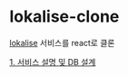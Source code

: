 # lokalise-clone

[lokalise](https://lokalise.com/) 서비스를 react로 클론

[1. 서비스 설명 및 DB 설계](https://velog.io/@jinlee/lokalise-clone-%EC%84%9C%EB%B9%84%EC%8A%A4-%EC%84%A4%EB%AA%85-%EB%B0%8F-DB-%EC%84%A4%EA%B3%84)
